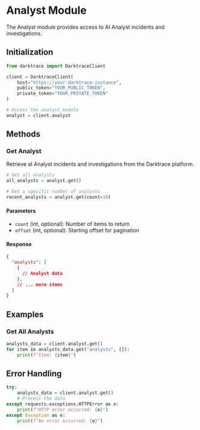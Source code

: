 # Analyst Module

The Analyst module provides access to AI Analyst incidents and investigations.

## Initialization

```python
from darktrace import DarktraceClient

client = DarktraceClient(
    host="https://your-darktrace-instance",
    public_token="YOUR_PUBLIC_TOKEN",
    private_token="YOUR_PRIVATE_TOKEN"
)

# Access the analyst module
analyst = client.analyst
```

## Methods

### Get Analyst

Retrieve aI Analyst incidents and investigations from the Darktrace platform.

```python
# Get all analysts
all_analysts = analyst.get()

# Get a specific number of analysts
recent_analysts = analyst.get(count=10)
```

#### Parameters

- `count` (int, optional): Number of items to return
- `offset` (int, optional): Starting offset for pagination

#### Response

```json
{
  "analysts": [
    {
      // Analyst data
    },
    // ... more items
  ]
}
```

## Examples

### Get All Analysts

```python
analysts_data = client.analyst.get()
for item in analysts_data.get("analysts", []):
    print(f"Item: {item}")
```

## Error Handling

```python
try:
    analysts_data = client.analyst.get()
    # Process the data
except requests.exceptions.HTTPError as e:
    print(f"HTTP error occurred: {e}")
except Exception as e:
    print(f"An error occurred: {e}")
```
